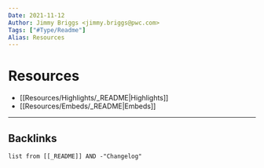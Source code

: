 ```yaml
---
Date: 2021-11-12
Author: Jimmy Briggs <jimmy.briggs@pwc.com>
Tags: ["#Type/Readme"]
Alias: Resources
---
```


# Resources

- [[Resources/Highlights/_README|Highlights]]
- [[Resources/Embeds/_README|Embeds]]

***

## Backlinks

```dataview
list from [[_README]] AND -"Changelog"
```